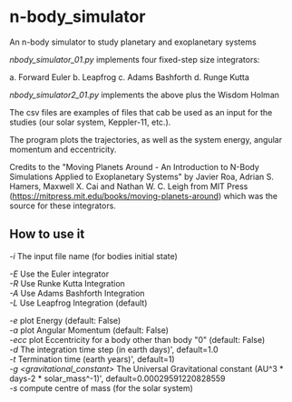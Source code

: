 # n-body_simulator
An n-body simulator to study planetary and exoplanetary systems

_nbody_simulator_01.py_ implements four fixed-step size integrators: 

a. Forward Euler
b. Leapfrog
c. Adams Bashforth
d. Runge Kutta

_nbody_simulator2_01.py_ implements the above plus the Wisdom Holman

The csv files are examples of files that cab be used as an input for the studies (our solar system, Keppler-11, etc.). 

The program plots the trajectories, as well as the system energy, angular momentum and eccentricity.

Credits to the "Moving Planets Around - An Introduction to N-Body Simulations Applied to Exoplanetary Systems" by Javier Roa, Adrian S. Hamers, Maxwell X. Cai and Nathan W. C. Leigh from MIT Press (https://mitpress.mit.edu/books/moving-planets-around) which was the source for these integrators. 

## How to use it
_-i  <filename>_ The input file name (for bodies initial state)

_-E_ Use the Euler integrator  
_-R_ Use Runke Kutta Integration  
_-A_ Use Adams Bashforth Integration  
_-L_ Use Leapfrog Integration (default) 
 
_-e_ plot Energy (default: False)  
_-a_ plot Angular Momentum (default: False)  
_-ecc_ plot Eccentricity for a body other than body "0" (default: False)  
_-d <time step>_ The integration time step (in earth days)', default=1.0  
_-t <time>_ Termination time (earth years)', default=1)  
_-g <gravitational_constant>_ The Universal Gravitational constant (AU^3 * days-2 * solar_mass^-1)', default=0.00029591220828559  
_-s <solar>_  compute centre of mass (for the solar system)  
